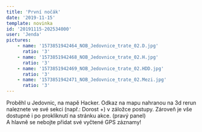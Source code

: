 ```yaml
---
title: 'První nočák'
date: '2019-11-15'
template: novinka
id: '20191115-202534000'
user: 'Jenda'
pictures:
    - name: '1573851942464_NOB_Jedovnice_trate_02.D.jpg'
      ratio: '3'
    - name: '1573851942468_NOB_Jedovnice_trate_02.H.jpg'
      ratio: '3'
    - name: '1573851942469_NOB_Jedovnice_trate_02.HDD.jpg'
      ratio: '3'
    - name: '1573851942471_NOB_Jedovnice_trate_02.Mezi.jpg'
      ratio: '3'
---
```

Proběhl u Jedovnic, na mapě Hacker. Odkaz na mapu nahranou na 3d rerun naleznete ve své sekci (např.: Dorost +) v záložce postupy. Zároveň je vše dostupné i po prokliknutí na stránku akce. (pravý panel)  
A hlavně se nebojte přidat své vyčtené GPS záznamy!
